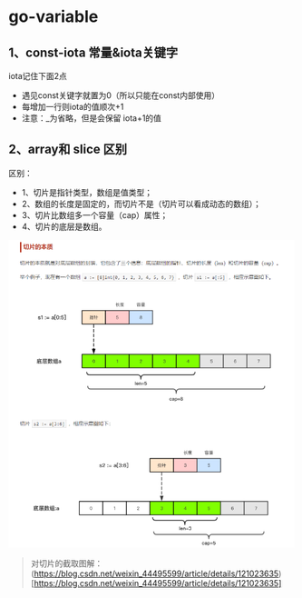 

# go-variable


## 1、const-iota 常量&iota关键字

iota记住下面2点
- 遇见const关键字就置为0（所以只能在const内部使用）
- 每增加一行则iota的值顺次+1
- 注意：_为省略，但是会保留 iota+1的值




## 2、array和 slice 区别

区别：
- 1、切片是指针类型，数组是值类型；
- 2、数组的长度是固定的，而切片不是（切片可以看成动态的数组）；
- 3、切片比数组多一个容量（cap）属性；
- 4、切片的底层是数组。

![img.png](file/img.png)

> 对切片的截取图解：
(https://blog.csdn.net/weixin_44495599/article/details/121023635)[https://blog.csdn.net/weixin_44495599/article/details/121023635]